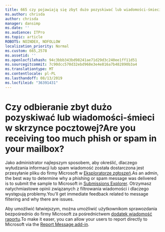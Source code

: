 ```yaml
---
title: 665 czy pojawiają się zbyt dużo pozyskiwać lub wiadomości-śmieci w skrzynce pocztowej?
ms.author: chrisda
author: chrisda
manager: dansimp
ms.date: ''
ms.audience: ITPro
ms.topic: article
ROBOTS: NOINDEX, NOFOLLOW
localization_priority: Normal
ms.custom: 665,2578
ms.assetid: ''
ms.openlocfilehash: 94c3bbb343bd98241ae71d29d3c240ee1ff11d51
ms.sourcegitcommit: 7c90dcc570d32ebd968e3e4e816a7b482890b3a4
ms.translationtype: MT
ms.contentlocale: pl-PL
ms.lasthandoff: 08/13/2019
ms.locfileid: "36391431"
---
```

# <a name="are-you-receiving-too-much-phish-or-spam-in-your-mailbox"></a><span data-ttu-id="8ab21-102">Czy odbieranie zbyt dużo pozyskiwać lub wiadomości-śmieci w skrzynce pocztowej?</span><span class="sxs-lookup"><span data-stu-id="8ab21-102">Are you receiving too much phish or spam in your mailbox?</span></span>

<span data-ttu-id="8ab21-103">Jako administrator najlepszym sposobem, aby określić, dlaczego wyłudzania informacji lub spam wiadomość została dostarczona jest przesyłanie pliku do firmy Microsoft w [Eksploratorze zgłoszeń](https://protection.office.com/reportsubmission).</span><span class="sxs-lookup"><span data-stu-id="8ab21-103">As an admin, the best way to determine why a phishing or spam message was delivered is to submit the sample to Microsoft in [Submissions Explorer](https://protection.office.com/reportsubmission).</span></span> <span data-ttu-id="8ab21-104">Otrzymasz natychmiastowe opinii związanych z filtrowania wiadomości i dlaczego występują problemy.</span><span class="sxs-lookup"><span data-stu-id="8ab21-104">You'll get immediate feedback related to message filtering and why there are issues.</span></span>

<span data-ttu-id="8ab21-105">Aby umożliwić łatwiejszym, można umożliwić użytkownikom sprawozdania bezpośrednio do firmy Microsoft za pośrednictwem [dodatek wiadomość raportu](https://appsource.microsoft.com/product/office/WA104381180?src=office&tab=Overview).</span><span class="sxs-lookup"><span data-stu-id="8ab21-105">To make it easer, you can allow your users to report directly to Microsoft via the [Report Message add-in](https://appsource.microsoft.com/product/office/WA104381180?src=office&tab=Overview).</span></span>
